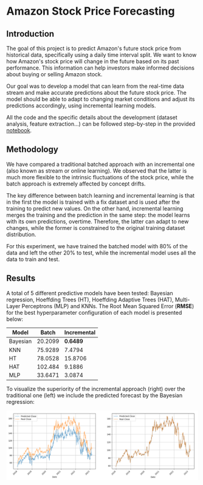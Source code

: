 # Amazon Stock Price Forecasting

## Introduction

The goal of this project is to predict Amazon's future stock price from historical data, specifically using a daily time interval split. We want to know how Amazon's stock price will change in the future based on its past performance. This information can help investors make informed decisions about buying or selling Amazon stock.

Our goal was to develop a model that can learn from the real-time data stream and make accurate predictions about the future stock price. The model should be able to adapt to changing market conditions and adjust its predictions accordingly, using incremental learning models.

All the code and the specific details about the development (dataset analysis, feature extraction...) can be followed step-by-step in the provided [notebook](forecasting.ipynb).


## Methodology

We have compared a traditional batched approach with an incremental one (also known as stream or online learning). We observed that the latter is much more flexible to the intrinsic fluctuations of the stock price, while the batch approach is extremely affected by concept drifts.

The key difference between batch learning and incremental learning is that in the first the model is trained with a fix dataset and is used after the training to predict new values. On the other hand, incremental learning merges the training and the prediction in the same step: the model learns with its own predictions, overtime. Therefore, the latter can adapt to new changes, while the former is constrained to the original training dataset distribution.

For this experiment, we have trained the batched model with 80% of the data and left the other 20% to test, while the incremental model uses all the data to train and test.

## Results

A total of 5 different predictive models have been tested: Bayesian regression, Hoeffding Trees (HT), Hoeffding Adaptive Trees (HAT), Multi-Layer Perceptrons (MLP) and KNNs. The Root Mean Squared Error (**RMSE**) for the best hyperparameter configuration of each model is presented below:

| Model    | Batch   | Incremental |
|----------|---------|-------------|
| Bayesian | 20.2099 | **0.6489**  |
| KNN      | 75.9289 | 7.4794      |
| HT       | 78.0528 | 15.8706     |
| HAT      | 102.484 | 9.1886      |
| MLP      | 33.6471 | 3.0874      |

To visualize the superiority of the incremental approach (right) over the traditional one (left) we include the predicted forecast by the Bayesian regression:

![Comparison between the forecasting of the Bayesian model trained with the traditional batch learning approach versus the incremental learning.](resources/bayesian_batch_vs_stream.png)


